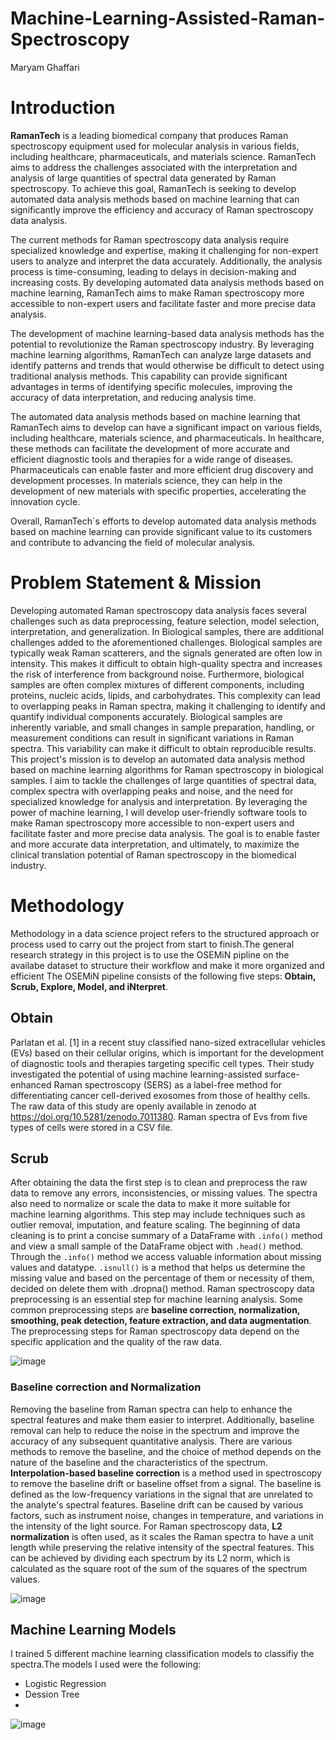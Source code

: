 # Machine-Learning-Assisted-Raman-Spectroscopy
Maryam Ghaffari

# Introduction
**RamanTech** is a leading biomedical company that produces Raman spectroscopy equipment used for molecular analysis in various fields, including healthcare, pharmaceuticals, and materials science. RamanTech aims to address the challenges associated with the interpretation and analysis of large quantities of spectral data generated by Raman spectroscopy. To achieve this goal, RamanTech is seeking to develop automated data analysis methods based on machine learning that can significantly improve the efficiency and accuracy of Raman spectroscopy data analysis.

The current methods for Raman spectroscopy data analysis require specialized knowledge and expertise, making it challenging for non-expert users to analyze and interpret the data accurately. Additionally, the analysis process is time-consuming, leading to delays in decision-making and increasing costs. By developing automated data analysis methods based on machine learning, RamanTech aims to make Raman spectroscopy more accessible to non-expert users and facilitate faster and more precise data analysis.

The development of machine learning-based data analysis methods has the potential to revolutionize the Raman spectroscopy industry. By leveraging machine learning algorithms, RamanTech can analyze large datasets and identify patterns and trends that would otherwise be difficult to detect using traditional analysis methods. This capability can provide significant advantages in terms of identifying specific molecules, improving the accuracy of data interpretation, and reducing analysis time.

The automated data analysis methods based on machine learning that RamanTech aims to develop can have a significant impact on various fields, including healthcare, materials science, and pharmaceuticals. In healthcare, these methods can facilitate the development of more accurate and efficient diagnostic tools and therapies for a wide range of diseases. Pharmaceuticals can enable faster and more efficient drug discovery and development processes. In materials science, they can help in the development of new materials with specific properties, accelerating the innovation cycle.

Overall, RamanTech`s efforts to develop automated data analysis methods based on machine learning can provide significant value to its customers and contribute to advancing the field of molecular analysis.

# Problem Statement & Mission
Developing automated Raman spectroscopy data analysis faces several challenges such as data preprocessing, feature selection, model selection, interpretation, and generalization. In Biological samples, there are additional challenges added to the aforementioned challenges. Biological samples are typically weak Raman scatterers, and the signals generated are often low in intensity. This makes it difficult to obtain high-quality spectra and increases the risk of interference from background noise. Furthermore, biological samples are often complex mixtures of different components, including proteins, nucleic acids, lipids, and carbohydrates. This complexity can lead to overlapping peaks in Raman spectra, making it challenging to identify and quantify individual components accurately. Biological samples are inherently variable, and small changes in sample preparation, handling, or measurement conditions can result in significant variations in Raman spectra. This variability can make it difficult to obtain reproducible results. This project's mission is to develop an automated data analysis method based on machine learning algorithms for Raman spectroscopy in biological samples. I aim to tackle the challenges of large quantities of spectral data, complex spectra with overlapping peaks and noise, and the need for specialized knowledge for analysis and interpretation. By leveraging the power of machine learning, I will develop user-friendly software tools to make Raman spectroscopy more accessible to non-expert users and facilitate faster and more precise data analysis. The goal is to enable faster and more accurate data interpretation, and ultimately, to maximize the clinical translation potential of Raman spectroscopy in the biomedical industry.

# Methodology
Methodology in a data science project refers to the structured approach or process used to carry out the project from start to finish.The general research strategy in this project is to use the OSEMiN pipline on the availabe dataset to structure their workflow and make it more organized and efficient The OSEMiN pipeline consists of the following five steps: **Obtain, Scrub, Explore, Model, and iNterpret**.

## Obtain
Parlatan et al. [1] in a recent stuy classified nano-sized extracellular vehicles (EVs) based on their cellular origins, which is important for the development of diagnostic tools and therapies targeting specific cell types. Their study investigated the potential of using machine learning-assisted surface-enhanced Raman spectroscopy (SERS) as a label-free method for differentiating cancer cell-derived exosomes from those of healthy cells. The raw data of this study are openly available in zenodo at https://doi.org/10.5281/zenodo.7011380. Raman spectra of Evs from five types of cells were stored in a CSV file.

## Scrub

After obtaining the data the first step is to clean and preprocess the raw data to remove any errors, inconsistencies, or missing values. The spectra also need to normalize or scale the data to make it more suitable for machine learning algorithms. This step may include techniques such as outlier removal, imputation, and feature scaling. The beginning of data cleaning is to print a concise summary of a DataFrame with `.info()` method and view a small sample of the DataFrame object with `.head()` method. Through the `.info()` method we access valuable information about missing values and datatype. `.isnull()` is a method that helps us determine the missing value and based on the percentage of them or necessity of them, decided on delete them with .dropna() method. Raman spectroscopy data preprocessing is an essential step for machine learning analysis. Some common preprocessing steps are **baseline correction, normalization, smoothing, peak detection, feature extraction, and data augmentation**. The preprocessing steps for Raman spectroscopy data depend on the specific application and the quality of the raw data. 

![image](https://user-images.githubusercontent.com/101681195/230388987-2f6e296b-ac60-4771-a083-c85f64473c52.png)
### Baseline correction and Normalization
Removing the baseline from Raman spectra can help to enhance the spectral features and make them easier to interpret. Additionally, baseline removal can help to reduce the noise in the spectrum and improve the accuracy of any subsequent quantitative analysis. There are various methods to remove the baseline, and the choice of method depends on the nature of the baseline and the characteristics of the spectrum. 
**Interpolation-based baseline correction** is a method used in spectroscopy to remove the baseline drift or baseline offset from a signal. The baseline is defined as the low-frequency variations in the signal that are unrelated to the analyte's spectral features. Baseline drift can be caused by various factors, such as instrument noise, changes in temperature, and variations in the intensity of the light source.
For Raman spectroscopy data, **L2 normalization** is often used, as it scales the Raman spectra to have a unit length while preserving the relative intensity of the spectral features. This can be achieved by dividing each spectrum by its L2 norm, which is calculated as the square root of the sum of the squares of the spectrum values.

![image](https://user-images.githubusercontent.com/101681195/236215624-9161c506-91cd-4c51-80f9-2b2b07ae79bf.png)

## Machine Learning Models
I trained 5 different machine learning classification models to classifiy the spectra.The models I used were the following:
- Logistic Regression
- Dession Tree
- 


![image](https://user-images.githubusercontent.com/101681195/236501158-424a71ac-5093-4dda-9957-211f677bd3a8.png)

